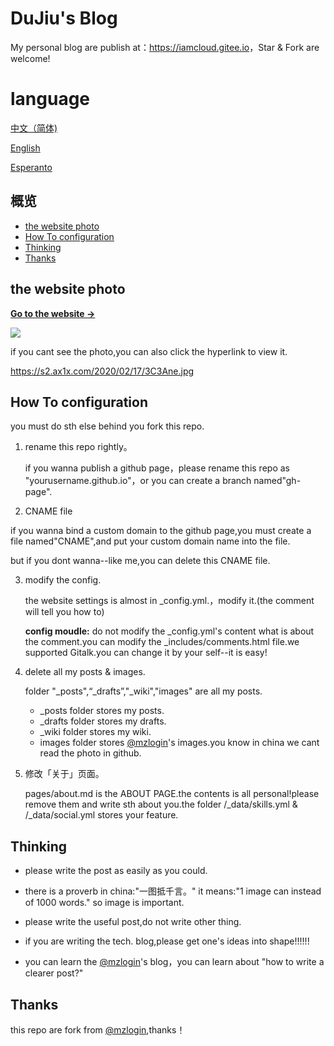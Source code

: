 # DuJiu's Blog

My personal blog are publish at：<https://iamcloud.gitee.io>，Star & Fork are welcome!

# language

[中文（简体)](https://github.com/m3-soft/m3-soft.github.io/blob/master/README.md)

[English](https://github.com/m3-soft/m3-soft.github.io/blob/master/readme-lang/readme-en.md)

[Esperanto][3]
## 概览

<!-- vim-markdown-toc GFM -->

* [the website photo](#the-website-photo)
* [How To configuration](#How-To-configuration)
* [Thinking](#Thinking)
* [Thanks](#Thanks)

<!-- vim-markdown-toc -->

## the website photo

**[Go to the website &rarr;](https://iamcloud.gitee.io)**

![](https://s2.ax1x.com/2020/02/17/3C3Ane.jpg)

if you cant see the photo,you can also click the hyperlink to view it.

<https://s2.ax1x.com/2020/02/17/3C3Ane.jpg>

## How To configuration
you must do sth else behind you fork this repo.

1. rename this repo rightly。

   if you wanna publish a github page，please rename this repo as "yourusername.github.io"，or you can create a branch named"gh-page".

2. CNAME file

  if you wanna bind a custom domain to the github page,you must create a file named"CNAME",and put your custom domain name into the file.
  
  but if you dont wanna--like me,you can delete this CNAME file.

3. modify the config.

   the website settings is almost in _config.yml.，modify it.(the comment will tell you how to)

   **config moudle:** do not modify the _config.yml's content what is about the comment.you can modify the _includes/comments.html file.we supported Gitalk.you can change it by your self--it is easy!
   
   
4. delete all my posts & images.
   
   folder "_posts",“_drafts”,"_wiki","images" are all my posts.

   * \_posts folder stores my posts.
   * \_drafts folder stores my drafts.
   * \_wiki folder stores my wiki.
   * images folder stores [@mzlogin][author]'s images.you know in china we cant read the photo in github.
   
5. 修改「关于」页面。

   pages/about.md is the ABOUT PAGE.the contents is all personal!please remove them and write sth about you.the folder /_data/skills.yml & /_data/social.yml stores your feature.


## Thinking

* please write the post as easily as you could.

* there is a proverb in china:"一图抵千言。" it means:"1 image can instead of 1000 words." so image is important.

* please write the useful post,do not write other thing.

* if you are writing the tech. blog,please get one's ideas into shape!!!!!!

* you can learn the [@mzlogin][mzblog]'s blog，you can learn about "how to write a clearer post?"

## Thanks

this repo are fork from [@mzlogin][1],thanks！

[1]: https://github.com/mzlogin/mzlogin.github.io/
[author]: https://github.com/mzlogin/
[mzblog]: https://mazhuang.org/
[3]: https://github.com/m3-soft/m3-soft.github.io/blob/master/readme-lang/readme-esp.md/
